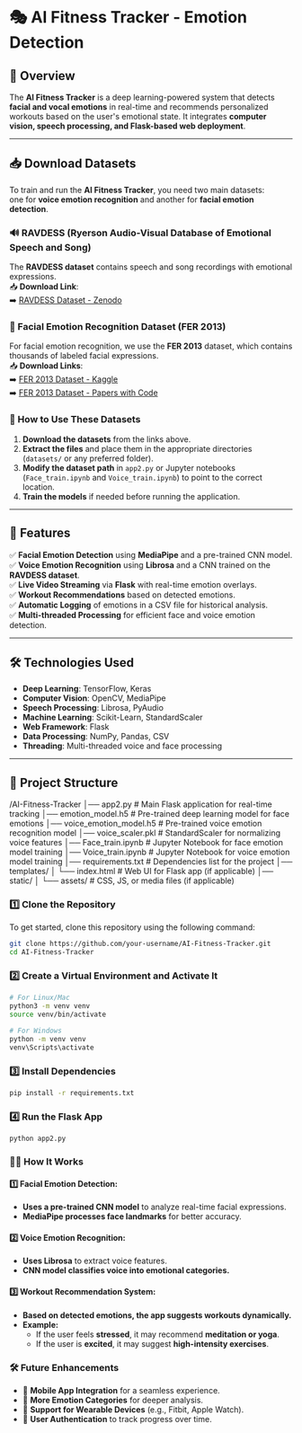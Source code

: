 # 🎭 AI Fitness Tracker - Emotion Detection

## 📌 Overview
The **AI Fitness Tracker** is a deep learning-powered system that detects **facial and vocal emotions** in real-time and recommends personalized workouts based on the user's emotional state. It integrates **computer vision, speech processing, and Flask-based web deployment**.

---

## 📥 Download Datasets

To train and run the **AI Fitness Tracker**, you need two main datasets:  
one for **voice emotion recognition** and another for **facial emotion detection**.

### 🔊 RAVDESS (Ryerson Audio-Visual Database of Emotional Speech and Song)
The **RAVDESS dataset** contains speech and song recordings with emotional expressions.  
📥 **Download Link**:  
➡️ [RAVDESS Dataset - Zenodo](https://zenodo.org/record/1188976)  

### 📸 Facial Emotion Recognition Dataset (FER 2013)
For facial emotion recognition, we use the **FER 2013** dataset, which contains thousands of labeled facial expressions.  
📥 **Download Links**:  
➡️ [FER 2013 Dataset - Kaggle](https://www.kaggle.com/datasets/msambare/fer2013)  
➡️ [FER 2013 Dataset - Papers with Code](https://paperswithcode.com/dataset/fer2013)  

### 📌 How to Use These Datasets
1. **Download the datasets** from the links above.  
2. **Extract the files** and place them in the appropriate directories (`datasets/` or any preferred folder).  
3. **Modify the dataset path** in `app2.py` or Jupyter notebooks (`Face_train.ipynb` and `Voice_train.ipynb`) to point to the correct location.  
4. **Train the models** if needed before running the application.  

---

## 🚀 Features
✅ **Facial Emotion Detection** using **MediaPipe** and a pre-trained CNN model.  
✅ **Voice Emotion Recognition** using **Librosa** and a CNN trained on the **RAVDESS dataset**.  
✅ **Live Video Streaming** via **Flask** with real-time emotion overlays.  
✅ **Workout Recommendations** based on detected emotions.  
✅ **Automatic Logging** of emotions in a CSV file for historical analysis.  
✅ **Multi-threaded Processing** for efficient face and voice emotion detection.  

---

## 🛠 Technologies Used
- **Deep Learning**: TensorFlow, Keras  
- **Computer Vision**: OpenCV, MediaPipe  
- **Speech Processing**: Librosa, PyAudio  
- **Machine Learning**: Scikit-Learn, StandardScaler  
- **Web Framework**: Flask  
- **Data Processing**: NumPy, Pandas, CSV  
- **Threading**: Multi-threaded voice and face processing  

---



## 📂 Project Structure
/AI-Fitness-Tracker │── app2.py # Main Flask application for real-time tracking │── emotion_model.h5 # Pre-trained deep learning model for face emotions │── voice_emotion_model.h5 # Pre-trained voice emotion recognition model │── voice_scaler.pkl # StandardScaler for normalizing voice features │── Face_train.ipynb # Jupyter Notebook for face emotion model training │── Voice_train.ipynb # Jupyter Notebook for voice emotion model training │── requirements.txt # Dependencies list for the project │── templates/ │ └── index.html # Web UI for Flask app (if applicable) │── static/ │ └── assets/ # CSS, JS, or media files (if applicable)

### 1️⃣ Clone the Repository
To get started, clone this repository using the following command:

```bash
git clone https://github.com/your-username/AI-Fitness-Tracker.git
cd AI-Fitness-Tracker
```
### 2️⃣ Create a Virtual Environment and Activate It
```bash
# For Linux/Mac
python3 -m venv venv
source venv/bin/activate

# For Windows
python -m venv venv
venv\Scripts\activate
```
### 3️⃣ Install Dependencies
```bash
pip install -r requirements.txt
```
### 4️⃣ Run the Flask App
```bash
python app2.py
```
### 🏋️‍♂️ How It Works

#### 1️⃣ Facial Emotion Detection:
- **Uses a pre-trained CNN model** to analyze real-time facial expressions.
- **MediaPipe processes face landmarks** for better accuracy.

#### 2️⃣ Voice Emotion Recognition:
- **Uses Librosa** to extract voice features.
- **CNN model classifies voice into emotional categories.**

#### 3️⃣ Workout Recommendation System:
- **Based on detected emotions, the app suggests workouts dynamically.**
- **Example:**
  - If the user feels **stressed**, it may recommend **meditation or yoga**.
  - If the user is **excited**, it may suggest **high-intensity exercises**.

### 🛠 Future Enhancements

- 🔹 **Mobile App Integration** for a seamless experience.
- 🔹 **More Emotion Categories** for deeper analysis.
- 🔹 **Support for Wearable Devices** (e.g., Fitbit, Apple Watch).
- 🔹 **User Authentication** to track progress over time.

